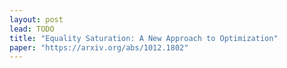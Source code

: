 ```yaml
---
layout: post
lead: TODO
title: "Equality Saturation: A New Approach to Optimization"
paper: "https://arxiv.org/abs/1012.1802"
---
```


